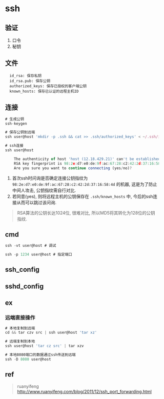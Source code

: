 # ssh

## 验证

1. 口令
2. 秘钥

## 文件

      id_rsa: 保存私钥
      id_rsa.pub: 保存公钥
      authorized_keys: 保存已授权的客户端公钥
      known_hosts: 保存已认证的远程主机ID

## 连接

```js
# 生成公钥
ssh-keygen

# 保存公钥到远端
ssh user@host 'mkdir -p .ssh && cat >> .ssh/authorized_keys' < ~/.ssh/id_rsa.pub

# ssh连接
ssh user@host

    The authenticity of host 'host (12.18.429.21)' can't be established.
    RSA key fingerprint is 98:2e:d7:e0:de:9f:ac:67:28:c2:42:2d:37:16:58:4d.
    Are you sure you want to continue connecting (yes/no)?
```

1. 首次ssh时问询是否确定连接公钥指纹为 `98:2e:d7:e0:de:9f:ac:67:28:c2:42:2d:37:16:58:4d` 的机器, 这是为了防止中间人攻击, 公钥指纹需自行对比.
2. 若同意(yes), 则将远程主机的公钥保存在 `.ssh/known_hosts` 中, 今后的ssh连接从而可以跳过该问询.

> RSA算法的公钥长达1024位, 很难对比, 所以MD5将其转化为128位的公钥指纹.

## cmd

```js
ssh -vt user@host # 调试

ssh -p 1234 user@host # 指定端口
```

## ssh_config

## sshd_config

## ex

### 远端直接操作

```js
# 本地复制到远端
cd && tar czv src | ssh user@host 'tar xz'

# 远端复制到本地
ssh user@host 'tar cz src' | tar xzv

# 本地8080端口的数据通过ssh传送到远端
ssh -D 8080 user@host
```

## ref

> ruanyifeng <http://www.ruanyifeng.com/blog/2011/12/ssh_port_forwarding.html>
